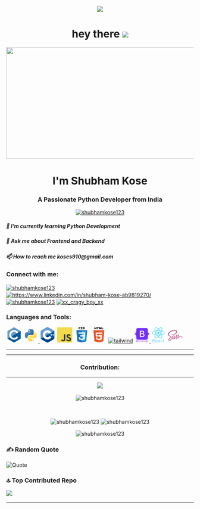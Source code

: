 <p align="center"><img src="https://media.giphy.com/media/M9gbBd9nbDrOTu1Mqx/giphy.gif" width="100"/></p>
<p align="center">
</p>
<p align="center"> 
<h1 align="center">hey there <img src="https://media.giphy.com/media/hvRJCLFzcasrR4ia7z/giphy.gif" width="40"></h1>

<p align="center"><img src="https://media.giphy.com/media/dWesBcTLavkZuG35MI/giphy.gif" width="600" height="300"  /></p>

<h1 align="center"> I'm Shubham Kose </h1>
<h3 align="center">A Passionate Python Developer from India</h3>
<p align="center"> <a href="https://github.com/ryo-ma/github-profile-trophy"><img src="https://github-profile-trophy.vercel.app/?username=shubhamkose123" alt="shubhamkose123" /></a> </p>
<h5>🌱 I’m currently learning Python Development </h5>
<h5>💬 Ask me about Frontend and Backend </h5> 
<h5>📫 How to reach me koses910@gmail.com </h5>
<h3 align="left">Connect with me: </h3>
<p align="left">
<a href="https://twitter.com/shubhamkose123" target="blank"><img align="center" src="https://raw.githubusercontent.com/rahuldkjain/github-profile-readme-generator/master/src/images/icons/Social/twitter.svg" alt="shubhamkose123" height="30" width="40" /></a>
<a href="https://linkedin.com/in/shubham-kose-ab9819270/" target="blank"><img align="center" src="https://raw.githubusercontent.com/rahuldkjain/github-profile-readme-generator/master/src/images/icons/Social/linked-in-alt.svg" alt="https://www.linkedin.com/in/shubham-kose-ab9819270/" height="30" width="40" /></a>
<a href="https://fb.com/shubhamkose123" target="blank"><img align="center" src="https://raw.githubusercontent.com/rahuldkjain/github-profile-readme-generator/master/src/images/icons/Social/facebook.svg" alt="shubhamkose123" height="30" width="40" /></a>
<a href="https://instagram.com/xx_cragy_boy_xx" target="blank"><img align="center" src="https://raw.githubusercontent.com/rahuldkjain/github-profile-readme-generator/master/src/images/icons/Social/instagram.svg" alt="xx_cragy_boy_xx" height="30" width="40" /></a>
</p>

<h3 align="left">Languages and Tools:</h3>
<p><a target="_blank" href="https://raw.githubusercontent.com/devicons/devicon/master/icons/c/c-original.svg" style="display: inline-block;"><img src="https://raw.githubusercontent.com/devicons/devicon/master/icons/c/c-original.svg" alt="c" width="42" height="42" /></a>
  <a href="https://www.python.org" target="_blank" rel="noreferrer"> <img src="https://raw.githubusercontent.com/devicons/devicon/master/icons/python/python-original.svg" alt="python" width="40" height="40"/> </a>
<a target="_blank" href="https://raw.githubusercontent.com/devicons/devicon/master/icons/cplusplus/cplusplus-original.svg" style="display: inline-block;"><img src="https://raw.githubusercontent.com/devicons/devicon/master/icons/cplusplus/cplusplus-original.svg" alt="cplusplus" width="42" height="42" /></a>
<a target="_blank" href="https://raw.githubusercontent.com/devicons/devicon/master/icons/javascript/javascript-original.svg" style="display: inline-block;"><img src="https://raw.githubusercontent.com/devicons/devicon/master/icons/javascript/javascript-original.svg" alt="javascript" width="42" height="42" /></a>
<a target="_blank" href="https://raw.githubusercontent.com/devicons/devicon/master/icons/css3/css3-original-wordmark.svg" style="display: inline-block;"><img src="https://raw.githubusercontent.com/devicons/devicon/master/icons/css3/css3-original-wordmark.svg" alt="css3" width="42" height="42" /></a>
<a target="_blank" href="https://raw.githubusercontent.com/devicons/devicon/master/icons/html5/html5-original-wordmark.svg" style="display: inline-block;"><img src="https://raw.githubusercontent.com/devicons/devicon/master/icons/html5/html5-original-wordmark.svg" alt="html5" width="42" height="42" /></a>
<a target="_blank" href="https://www.vectorlogo.zone/logos/tailwindcss/tailwindcss-icon.svg" style="display: inline-block;"><img src="https://www.vectorlogo.zone/logos/tailwindcss/tailwindcss-icon.svg" alt="tailwind" width="42" height="42" /></a>
  <a href="https://getbootstrap.com" target="_blank" rel="noreferrer"> <img src="https://raw.githubusercontent.com/devicons/devicon/master/icons/bootstrap/bootstrap-plain-wordmark.svg" alt="bootstrap" width="40" height="40"/> </a> 
<a target="_blank" href="https://raw.githubusercontent.com/devicons/devicon/master/icons/react/react-original-wordmark.svg" style="display: inline-block;"><img src="https://raw.githubusercontent.com/devicons/devicon/master/icons/react/react-original-wordmark.svg" alt="react" width="42" height="42" /></a>
  <a href="https://sass-lang.com" target="_blank" rel="noreferrer"> <img src="https://raw.githubusercontent.com/devicons/devicon/master/icons/sass/sass-original.svg" alt="sass" width="40" height="40"/> </a>
</p>
<hr>

<hr>
<h3 align="center">Contribution:</h3>
<hr />
<p align='center'><img src='https://github-profile-summary-cards.vercel.app/api/cards/profile-details?username=shubhamkose123&theme=buefy'>
<br>

  <p align="center"> <img src="https://komarev.com/ghpvc/?username=shubhamkose123&label=Profile%20views&color=0e75b6&style=flat" alt="shubhamkose123" /> </p>

<br>
                                             
<p align="center"><img align="center" src="https://github-readme-stats.vercel.app/api/top-langs?username=shubhamkose123&show_icons=true&locale=en&layout=compact" alt="shubhamkose123" /> <img align="center" src="https://github-readme-stats.vercel.app/api?username=shubhamkose123&show_icons=true&locale=en" alt="shubhamkose123" /> </p>

<p align="center"> <img align="center" src="https://github-readme-streak-stats.herokuapp.com/?user=shubhamkose123&" alt="shubhamkose123" /></p>


### ✍️ Random Quote
![Quote](https://github-readme-quotes-bay.vercel.app/quote)

### 🔝 Top Contributed Repo
![](https://github-contributor-stats.vercel.app/api?username=shubhamkose123&limit=5&theme=github_light&combine_all_yearly_contributions=true)
<hr>
